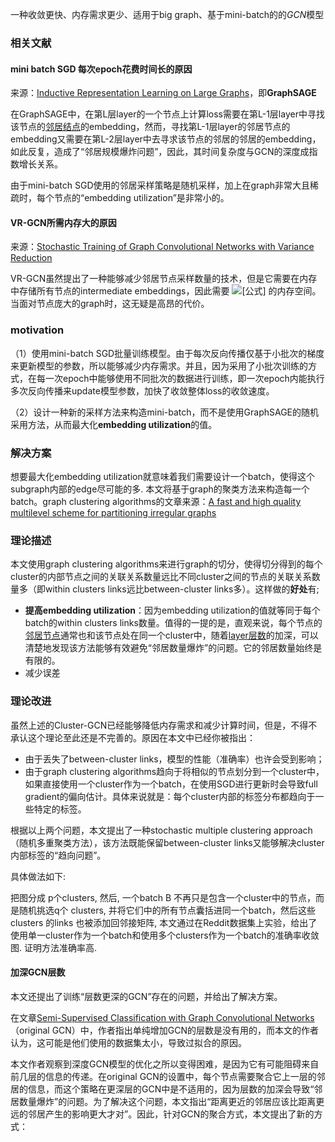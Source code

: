 一种收敛更快、内存需求更少、适用于big graph、基于mini-batch的的*GCN*模型

### 相关文献

#### mini batch SGD 每次epoch花费时间长的原因

来源：[Inductive Representation Learning on Large Graphs](https://link.zhihu.com/?target=https%3A//arxiv.org/abs/1706.02216)，即**GraphSAGE**

在GraphSAGE中，在第L层layer的一个节点上计算loss需要在第L-1层layer中寻找该节点的[邻居结点](https://www.zhihu.com/search?q=邻居结点&search_source=Entity&hybrid_search_source=Entity&hybrid_search_extra={"sourceType"%3A"article"%2C"sourceId"%3A"359439472"})的embedding，然而，寻找第L-1层layer的邻居节点的embedding又需要在第L-2层layer中去寻求该节点的邻居的邻居的embedding，如此反复，造成了“邻居规模爆炸问题”，因此，其时间复杂度与GCN的深度成指数增长关系。

由于mini-batch SGD使用的邻居采样策略是随机采样，加上在graph非常大且稀疏时，每个节点的“embedding utilization”是非常小的。

#### VR-GCN所需内存大的原因

来源：[Stochastic Training of Graph Convolutional Networks with Variance Reduction](https://link.zhihu.com/?target=https%3A//arxiv.org/abs/1710.10568)

VR-GCN虽然提出了一种能够减少邻居节点采样数量的技术，但是它需要在内存中存储所有节点的intermediate embeddings，因此需要 ![[公式]](https://www.zhihu.com/equation?tex=O%28NFL%29) 的内存空间。当面对节点庞大的graph时，这无疑是高昂的代价。

### motivation

（1）使用mini-batch SGD批量训练模型。由于每次反向传播仅基于小批次的梯度来更新模型的参数，所以能够减少内存需求。并且，因为采用了小批次训练的方式，在每一次epoch中能够使用不同批次的数据进行训练，即一次epoch内能执行多次反向传播来update模型参数，加快了收敛整体loss的收敛速度。

（2）设计一种新的采样方法来构造mini-batch，而不是使用GraphSAGE的随机采用方法，从而最大化**embedding utilization**的值。

### 解决方案

想要最大化embedding utilization就意味着我们需要设计一个batch，使得这个subgraph内部的edge尽可能的多. 本文将基于graph的聚类方法来构造每一个batch。graph clustering algorithms的文章来源：[A fast and high quality multilevel scheme for partitioning irregular graphs](https://link.zhihu.com/?target=https%3A//www.researchgate.net/profile/Vipin-Kumar-54/publication/242479489_Kumar_V_A_Fast_and_High_Quality_Multilevel_Scheme_for_Partitioning_Irregular_Graphs_SIAM_Journal_on_Scientific_Computing_201_359-392/links/0c96052b67d84c5d25000000/Kumar-V-A-Fast-and-High-Quality-Multilevel-Scheme-for-Partitioning-Irregular-Graphs-SIAM-Journal-on-Scientific-Computing-201-359-392.pdf)  

### 理论描述

本文使用graph clustering algorithms来进行graph的切分，使得切分得到的每个cluster的内部节点之间的关联关系数量远比不同cluster之间的节点的关联关系数量多（即within clusters links远比between-cluster links多）。这样做的**好处**有;

- **提高embedding utilization**：因为embedding utilization的值就等同于每个batch的within clusters links数量。值得的一提的是，直观来说，每个节点的[邻居节点](https://www.zhihu.com/search?q=邻居节点&search_source=Entity&hybrid_search_source=Entity&hybrid_search_extra={"sourceType"%3A"article"%2C"sourceId"%3A"359439472"})通常也和该节点处在同一个cluster中，随着[layer层数](https://www.zhihu.com/search?q=layer层数&search_source=Entity&hybrid_search_source=Entity&hybrid_search_extra={"sourceType"%3A"article"%2C"sourceId"%3A"359439472"})的加深，可以清楚地发现该方法能够有效避免“邻居数量爆炸”的问题。它的邻居数量始终是有限的。
- 减少误差

### 理论改进

虽然上述的Cluster-GCN已经能够降低内存需求和减少计算时间，但是，不得不承认这个理论至此还是不完善的。原因在本文中已经你被指出：

- 由于丢失了between-cluster links，模型的性能（准确率）也许会受到影响；
- 由于graph clustering algorithms趋向于将相似的节点划分到一个cluster中，如果直接使用一个cluster作为一个batch，在使用SGD进行更新时会导致full gradient的偏向估计。具体来说就是：每个cluster内部的标签分布都趋向于一些特定的标签。

根据以上两个问题，本文提出了一种stochastic multiple clustering approach（随机多重聚类方法），该方法既能保留between-cluster links又能够解决cluster内部标签的“趋向问题”。

具体做法如下:

把图分成 p个clusters, 然后, 一个batch B 不再只是包含一个cluster中的节点，而是随机挑选q个 clusters, 并将它们中的所有节点囊括进同一个batch，然后这些clusters 的links 也被添加回邻接矩阵, 本文通过在Reddit数据集上实验，给出了使用单一cluster作为一个batch和使用多个clusters作为一个batch的准确率收敛图. 证明方法准确率高. 

#### 加深GCN层数

本文还提出了训练“层数更深的GCN”存在的问题，并给出了解决方案。

在文章[Semi-Supervised Classification with Graph Convolutional Networks](https://link.zhihu.com/?target=https%3A//arxiv.org/pdf/1609.02907.pdf)（original GCN）中，作者指出单纯增加GCN的层数是没有用的，而本文的作者认为，这可能是他们使用的数据集太小，导致过拟合的原因。

本文作者观察到深度GCN模型的优化之所以变得困难，是因为它有可能阻碍来自前几层的信息的传递。在original GCN的设置中，每个节点需要聚合它上一层的邻居的信息，而这个策略在更深层的GCN中是不适用的，因为层数的加深会导致“邻居数量爆炸”的问题。为了解决这个问题，本文指出“距离更近的邻居应该比距离更远的邻居产生的影响更大才对”。因此，针对GCN的聚合方式，本文提出了新的方式：

